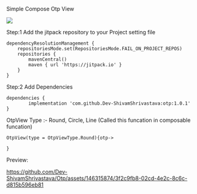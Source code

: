 Simple Compose Otp View

[![](https://jitpack.io/v/Dev-ShivamShrivastava/otp.svg)](https://jitpack.io/#Dev-ShivamShrivastava/otp)


Step:1  Add the jitpack repository to your Project setting file


    dependencyResolutionManagement {
		repositoriesMode.set(RepositoriesMode.FAIL_ON_PROJECT_REPOS)
		repositories {
			mavenCentral()
			maven { url 'https://jitpack.io' }
		}
	}


Step:2 Add Dependencies

	dependencies {
	        implementation 'com.github.Dev-ShivamShrivastava:otp:1.0.1'
	}

 OtpView Type :- Round, Circle, Line (Called this funcation in composable funcation)

    OtpView(type = OtpViewType.Round){otp->
                     
    }

 Preview: 
 

https://github.com/Dev-ShivamShrivastava/Otp/assets/146315874/3f2c9fb8-02cd-4e2c-8c6c-d815b596eb81




 
